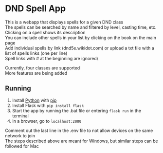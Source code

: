 # DND Spell App

This is a webapp that displays spells for a given DND class\
The spells can be searched by name and filtered by level, casting time, etc.\
Clicking on a spell shows its description\
You can include other spells in your list by clicking on the book on the main page\
Add individual spells by link (dnd5e.wikidot.com) or upload a txt file with a list of spells links (one per line)\
Spell links with # at the beginning are ignored\

Currently, four classes are supported\
More features are being added

## Running

1. Install [Python](https://www.python.org/downloads/) with [pip](https://pip.pypa.io/en/stable/installation/)
2. Install Flask with `pip install flask`
3. Start the app by running the .bat file or entering `flask run` in the terminal
4. In a browser, go to `localhost:2000`

Comment out the last line in the .env file to not allow devices on the same network to join\
The steps described above are meant for Windows, but similar steps can be followed for Mac
